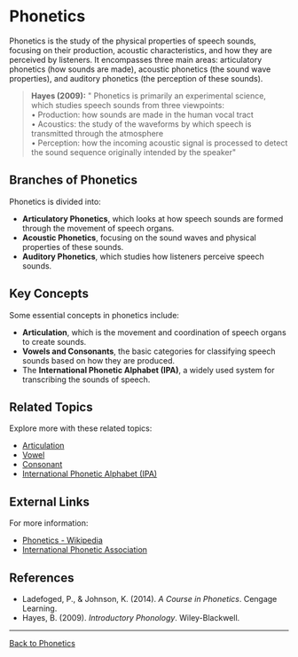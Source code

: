 # Phonetics

Phonetics is the study of the physical properties of speech sounds, focusing on their production, acoustic characteristics, and how they are perceived by listeners. It encompasses three main areas: articulatory phonetics (how sounds are made), acoustic phonetics (the sound wave properties), and auditory phonetics (the perception of these sounds).

> **Hayes (2009):**
> " Phonetics is primarily an experimental science, which studies speech sounds from
three viewpoints:  
• Production: how sounds are made in the human vocal tract  
• Acoustics: the study of the waveforms by which speech is transmitted through
the atmosphere  
• Perception: how the incoming acoustic signal is processed to detect the sound
sequence originally intended by the speaker"

## Branches of Phonetics

Phonetics is divided into:

- **Articulatory Phonetics**, which looks at how speech sounds are formed through the movement of speech organs.
- **Acoustic Phonetics**, focusing on the sound waves and physical properties of these sounds.
- **Auditory Phonetics**, which studies how listeners perceive speech sounds.

## Key Concepts

Some essential concepts in phonetics include:

- **Articulation**, which is the movement and coordination of speech organs to create sounds.
- **Vowels and Consonants**, the basic categories for classifying speech sounds based on how they are produced.
- The **International Phonetic Alphabet (IPA)**, a widely used system for transcribing the sounds of speech.

## Related Topics

Explore more with these related topics:

- [Articulation](Articulation.md)
- [Vowel](Vowel.md)
- [Consonant](Consonant.md)
- [International Phonetic Alphabet (IPA)](International-Phonetic-Alphabet.md)

## External Links

For more information:

- [Phonetics - Wikipedia](https://en.wikipedia.org/wiki/Phonetics)
- [International Phonetic Association](https://www.internationalphoneticassociation.org/)

## References

- Ladefoged, P., & Johnson, K. (2014). *A Course in Phonetics*. Cengage Learning.
- Hayes, B. (2009). *Introductory Phonology*. Wiley-Blackwell.
---

[Back to Phonetics](../README.md)
